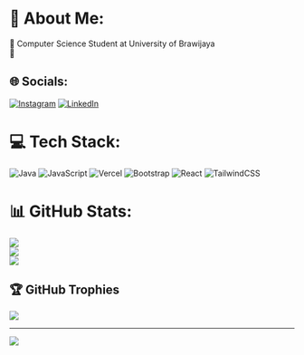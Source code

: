 # 💫 About Me:
🔭 Computer Science Student at University of Brawijaya<br>🌱 

## 🌐 Socials:
[![Instagram](https://img.shields.io/badge/Instagram-%23E4405F.svg?logo=Instagram&logoColor=white)](https://instagram.com/mhdyusuf.io) [![LinkedIn](https://img.shields.io/badge/LinkedIn-%230077B5.svg?logo=linkedin&logoColor=white)](https://linkedin.com/in/https://www.linkedin.com/in/muhammadyusuf-compsci/) 

# 💻 Tech Stack:
![Java](https://img.shields.io/badge/java-%23ED8B00.svg?style=for-the-badge&logo=java&logoColor=white) ![JavaScript](https://img.shields.io/badge/javascript-%23323330.svg?style=for-the-badge&logo=javascript&logoColor=%23F7DF1E) ![Vercel](https://img.shields.io/badge/vercel-%23000000.svg?style=for-the-badge&logo=vercel&logoColor=white) ![Bootstrap](https://img.shields.io/badge/bootstrap-%23563D7C.svg?style=for-the-badge&logo=bootstrap&logoColor=white) ![React](https://img.shields.io/badge/react-%2320232a.svg?style=for-the-badge&logo=react&logoColor=%2361DAFB) ![TailwindCSS](https://img.shields.io/badge/tailwindcss-%2338B2AC.svg?style=for-the-badge&logo=tailwind-css&logoColor=white)
# 📊 GitHub Stats:
![](https://github-readme-stats.vercel.app/api?username=yusufswe&theme=nightowl&hide_border=false&include_all_commits=false&count_private=false)<br/>
![](https://github-readme-streak-stats.herokuapp.com/?user=yusufswe&theme=nightowl&hide_border=false)<br/>
![](https://github-readme-stats.vercel.app/api/top-langs/?username=yusufswe&theme=nightowl&hide_border=false&include_all_commits=false&count_private=false&layout=compact)

## 🏆 GitHub Trophies
![](https://github-profile-trophy.vercel.app/?username=yusufswe&theme=tokyonight&no-frame=false&no-bg=true&margin-w=4)

---
[![](https://visitcount.itsvg.in/api?id=yusufswe&icon=6&color=9)](https://visitcount.itsvg.in)

<!-- Proudly created with GPRM ( https://gprm.itsvg.in ) -->
